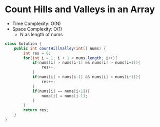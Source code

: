 # Count Hills and Valleys in an Array

- Time Complexity: O(N)
- Space Complexity: O(1)
  - N as length of nums

```java
class Solution {
    public int countHillValley(int[] nums) {
        int res = 0;
        for(int i = 1; i + 1 < nums.length; i++){
            if(nums[i] > nums[i-1] && nums[i] > nums[i+1]){
                res++;
            }
            if(nums[i] < nums[i-1] && nums[i] < nums[i+1]){
                res++;
            }
            if(nums[i] == nums[i+1]){
                nums[i] = nums[i-1];
            }
        }
        return res;
    }
}
```
